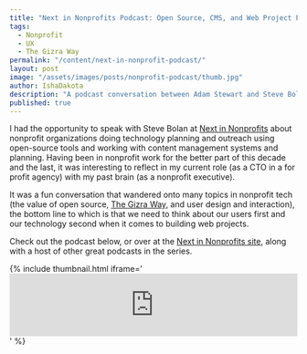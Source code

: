 ```yaml
---
title: "Next in Nonprofits Podcast: Open Source, CMS, and Web Project Planning"
tags:
  - Nonprofit
  - UX
  - The Gizra Way
permalink: "/content/next-in-nonprofit-podcast/"
layout: post
image: "/assets/images/posts/nonprofit-podcast/thumb.jpg"
author: IshaDakota
description: "A podcast conversation between Adam Stewart and Steve Boland on nonprofit organizations doing technology planning and outreach using open-source tools."
published: true
---
```




I had the opportunity to speak with Steve Bolan at [Next in Nonprofits](http://www.nextinnonprofits.com) about nonprofit organizations doing technology planning and outreach using open-source tools and working with content management systems and planning. Having been in nonprofit work for the better part of this decade and the last, it was interesting to reflect in my current role (as a CTO in a for profit agency) with my past brain (as a nonprofit executive).

It was a fun conversation that wandered onto many topics in nonprofit tech (the value of open source, [The Gizra Way](http://www.gizra.com/#gizra-way), and user design and interaction), the bottom line to which is that we need to think about our users first and our technology second when it comes to building web projects.

Check out the podcast below, or over at the [Next in Nonprofits site](http://www.nextinnonprofits.com/2016/11/gizra/), along with a host of other great podcasts in the series.

{% include thumbnail.html iframe='<iframe src="http://tunein.com/embed/player/t109974291/" style="width:100%;height:110px;" scrolling="no" frameborder="no"></iframe>' %}
